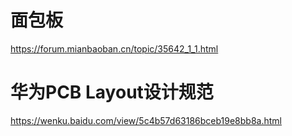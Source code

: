 # 面包板


https://forum.mianbaoban.cn/topic/35642_1_1.html









# 华为PCB Layout设计规范









https://wenku.baidu.com/view/5c4b57d63186bceb19e8bb8a.html